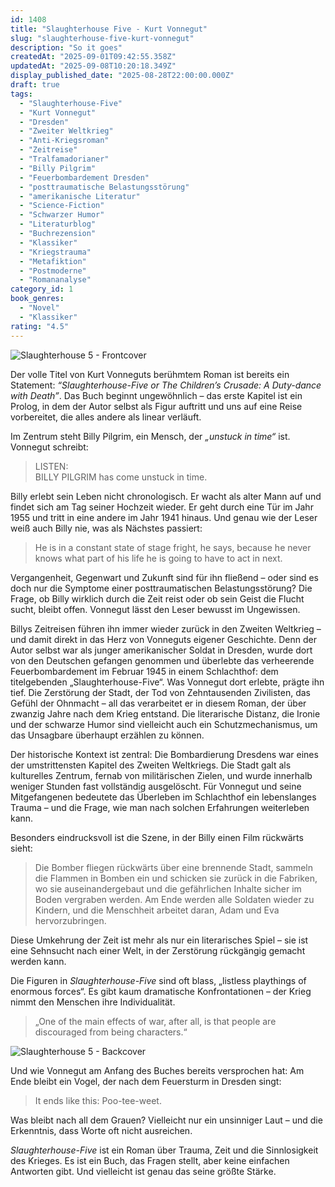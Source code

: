 ```yaml
---
id: 1408
title: "Slaughterhouse Five - Kurt Vonnegut"
slug: "slaughterhouse-five-kurt-vonnegut"
description: "So it goes"
createdAt: "2025-09-01T09:42:55.358Z"
updatedAt: "2025-09-08T10:20:18.349Z"
display_published_date: "2025-08-28T22:00:00.000Z"
draft: true
tags:
  - "Slaughterhouse-Five"
  - "Kurt Vonnegut"
  - "Dresden"
  - "Zweiter Weltkrieg"
  - "Anti-Kriegsroman"
  - "Zeitreise"
  - "Tralfamadorianer"
  - "Billy Pilgrim"
  - "Feuerbombardement Dresden"
  - "posttraumatische Belastungsstörung"
  - "amerikanische Literatur"
  - "Science-Fiction"
  - "Schwarzer Humor"
  - "Literaturblog"
  - "Buchrezension"
  - "Klassiker"
  - "Kriegstrauma"
  - "Metafiktion"
  - "Postmoderne"
  - "Romananalyse"
category_id: 1
book_genres:
  - "Novel"
  - "Klassiker"
rating: "4.5"
---
```


![Slaughterhouse 5 - Frontcover](https://res.cloudinary.com/dlsll9dkn/image/upload/v1756717248/slaughterhouse_5_frontcovet_6a1936f2f9.jpg "Slaughterhouse 5 - Frontcover")

Der volle Titel von Kurt Vonneguts berühmtem Roman ist bereits ein Statement: _“Slaughterhouse-Five or The Children’s Crusade: A Duty-dance with Death”_. Das Buch beginnt ungewöhnlich – das erste Kapitel ist ein Prolog, in dem der Autor selbst als Figur auftritt und uns auf eine Reise vorbereitet, die alles andere als linear verläuft.

<!--more-->

Im Zentrum steht Billy Pilgrim, ein Mensch, der *„unstuck in time“* ist. Vonnegut schreibt:

> LISTEN:  
> BILLY PILGRIM has come unstuck in time.

Billy erlebt sein Leben nicht chronologisch. Er wacht als alter Mann auf und findet sich am Tag seiner Hochzeit wieder. Er geht durch eine Tür im Jahr 1955 und tritt in eine andere im Jahr 1941 hinaus. Und genau wie der Leser weiß auch Billy nie, was als Nächstes passiert:

> He is in a constant state of stage fright, he says, because he never knows what part of his life he is going to have to act in next.

Vergangenheit, Gegenwart und Zukunft sind für ihn fließend – oder sind es doch nur die Symptome einer posttraumatischen Belastungsstörung? Die Frage, ob Billy wirklich durch die Zeit reist oder ob sein Geist die Flucht sucht, bleibt offen. Vonnegut lässt den Leser bewusst im Ungewissen.

Billys Zeitreisen führen ihn immer wieder zurück in den Zweiten Weltkrieg – und damit direkt in das Herz von Vonneguts eigener Geschichte. Denn der Autor selbst war als junger amerikanischer Soldat in Dresden, wurde dort von den Deutschen gefangen genommen und überlebte das verheerende Feuerbombardement im Februar 1945 in einem Schlachthof: dem titelgebenden „Slaughterhouse-Five“. Was Vonnegut dort erlebte, prägte ihn tief. Die Zerstörung der Stadt, der Tod von Zehntausenden Zivilisten, das Gefühl der Ohnmacht – all das verarbeitet er in diesem Roman, der über zwanzig Jahre nach dem Krieg entstand. Die literarische Distanz, die Ironie und der schwarze Humor sind vielleicht auch ein Schutzmechanismus, um das Unsagbare überhaupt erzählen zu können.

Der historische Kontext ist zentral: Die Bombardierung Dresdens war eines der umstrittensten Kapitel des Zweiten Weltkriegs. Die Stadt galt als kulturelles Zentrum, fernab von militärischen Zielen, und wurde innerhalb weniger Stunden fast vollständig ausgelöscht. Für Vonnegut und seine Mitgefangenen bedeutete das Überleben im Schlachthof ein lebenslanges Trauma – und die Frage, wie man nach solchen Erfahrungen weiterleben kann.

Besonders eindrucksvoll ist die Szene, in der Billy einen Film rückwärts sieht:

> Die Bomber fliegen rückwärts über eine brennende Stadt, sammeln die Flammen in Bomben ein und schicken sie zurück in die Fabriken, wo sie auseinandergebaut und die gefährlichen Inhalte sicher im Boden vergraben werden. Am Ende werden alle Soldaten wieder zu Kindern, und die Menschheit arbeitet daran, Adam und Eva hervorzubringen.

Diese Umkehrung der Zeit ist mehr als nur ein literarisches Spiel – sie ist eine Sehnsucht nach einer Welt, in der Zerstörung rückgängig gemacht werden kann.

Die Figuren in _Slaughterhouse-Five_ sind oft blass, „listless playthings of enormous forces“. Es gibt kaum dramatische Konfrontationen – der Krieg nimmt den Menschen ihre Individualität.

> „One of the main effects of war, after all, is that people are discouraged from being characters.“

![Slaughterhouse 5 - Backcover](https://res.cloudinary.com/dlsll9dkn/image/upload/v1756717248/slaughterhouse_5_backcover_5cb37e1fd3.jpg "Poo-tee-weet")

Und wie Vonnegut am Anfang des Buches bereits versprochen hat: Am Ende bleibt ein Vogel, der nach dem Feuersturm in Dresden singt:

> It ends like this: Poo-tee-weet.

Was bleibt nach all dem Grauen? Vielleicht nur ein unsinniger Laut – und die Erkenntnis, dass Worte oft nicht ausreichen.

_Slaughterhouse-Five_ ist ein Roman über Trauma, Zeit und die Sinnlosigkeit des Krieges. Es ist ein Buch, das Fragen stellt, aber keine einfachen Antworten gibt. Und vielleicht ist genau das seine größte Stärke.